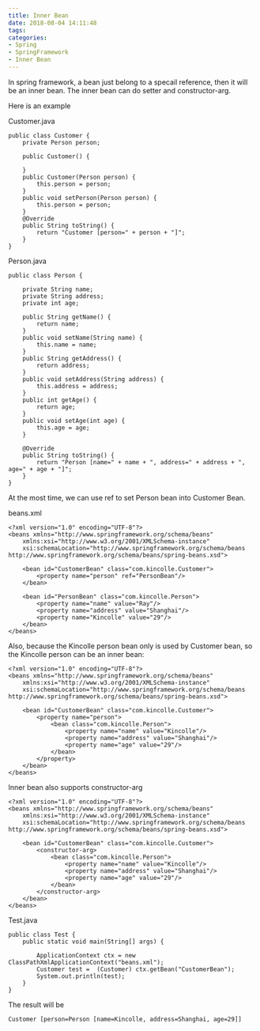 ```yaml
---
title: Inner Bean
date: 2018-08-04 14:11:48
tags:
categories:
- Spring
- SpringFramework
- Inner Bean
---
```


In spring framework, a bean just belong to a specail reference, then it will be an inner bean. The inner bean can do setter and constructor-arg.

Here is an example  

Customer.java


	public class Customer {	 
		private Person person;
		
		public Customer() {
	 
		}
		public Customer(Person person) {
			this.person = person;
		}
		public void setPerson(Person person) {
			this.person = person;
		}
		@Override
		public String toString() {
			return "Customer [person=" + person + "]";
		}
	}

Person.java


	public class Person {
	 
		private String name;
		private String address;
		private int age;
		
		public String getName() {
			return name;
		}
		public void setName(String name) {
			this.name = name;
		}
		public String getAddress() {
			return address;
		}
		public void setAddress(String address) {
			this.address = address;
		}
		public int getAge() {
			return age;
		}
		public void setAge(int age) {
			this.age = age;
		}
		
		@Override
		public String toString() {
			return "Person [name=" + name + ", address=" + address + ", age=" + age + "]";
		}
	}

At the most time, we can use ref to set Person bean into Customer Bean. 

beans.xml
	
	<?xml version="1.0" encoding="UTF-8"?>
	<beans xmlns="http://www.springframework.org/schema/beans"
		xmlns:xsi="http://www.w3.org/2001/XMLSchema-instance"
		xsi:schemaLocation="http://www.springframework.org/schema/beans http://www.springframework.org/schema/beans/spring-beans.xsd">
	 
		<bean id="CustomerBean" class="com.kincolle.Customer">
			<property name="person" ref="PersonBean"/>
		</bean>
		
		<bean id="PersonBean" class="com.kincolle.Person">
			<property name="name" value="Ray"/>
			<property name="address" value="Shanghai"/>
			<property name="Kincolle" value="29"/>
		</bean>
	</beans>

Also, because the Kincolle person bean only is used by Customer bean, so the Kincolle person can be an inner bean:

	<?xml version="1.0" encoding="UTF-8"?>
	<beans xmlns="http://www.springframework.org/schema/beans"
		xmlns:xsi="http://www.w3.org/2001/XMLSchema-instance"
		xsi:schemaLocation="http://www.springframework.org/schema/beans http://www.springframework.org/schema/beans/spring-beans.xsd">
	 
		<bean id="CustomerBean" class="com.kincolle.Customer">
			<property name="person">
				<bean class="com.kincolle.Person">
					<property name="name" value="Kincolle"/>
					<property name="address" value="Shanghai"/>
					<property name="age" value="29"/>
				</bean>		
			</property>
		</bean>
	</beans>

Inner bean also supports constructor-arg
	
	<?xml version="1.0" encoding="UTF-8"?>
	<beans xmlns="http://www.springframework.org/schema/beans"
		xmlns:xsi="http://www.w3.org/2001/XMLSchema-instance"
		xsi:schemaLocation="http://www.springframework.org/schema/beans http://www.springframework.org/schema/beans/spring-beans.xsd">
	 
		<bean id="CustomerBean" class="com.kincolle.Customer">
			<constructor-arg>
				<bean class="com.kincolle.Person">
					<property name="name" value="Kincolle"/>
					<property name="address" value="Shanghai"/>
					<property name="age" value="29"/>
				</bean>		
			</constructor-arg>
		</bean>
	</beans>

Test.java

	public class Test {	 
		public static void main(String[] args) {
			
			ApplicationContext ctx = new ClassPathXmlApplicationContext("beans.xml");
			Customer test =  (Customer) ctx.getBean("CustomerBean");
			System.out.println(test);
		}
	}

The result will be


	Customer [person=Person [name=Kincolle, address=Shanghai, age=29]]